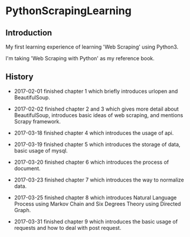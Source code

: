 # PythonScrapingLearning

## Introduction

My first learning experience of learning 'Web Scraping' using Python3.

I'm taking 'Web Scraping with Python' as my reference book.

## History

* 2017-02-01 finished chapter 1 which briefly introduces urlopen and BeautifulSoup.

* 2017-02-02 finished chapter 2 and 3 which gives more detail about BeautifulSoup, introduces basic ideas of web scraping, and mentions Scrapy framework.

* 2017-03-18 finished chapter 4 which introduces the usage of api.

* 2017-03-19 finished chapter 5 which introduces the storage of data, basic usage of mysql.

* 2017-03-20 finished chapter 6 which introduces the process of document.

* 2017-03-23 finished chapter 7 which introduces the way to normalize data.

* 2017-03-25 finished chapter 8 which introduces Natural Language Process using Markov Chain and Six Degrees Theory using Directed Graph.

* 2017-03-31 finished chapter 9 which introduces the basic usage of requests and how to deal with post request.



